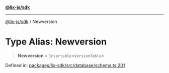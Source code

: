 [**@lix-js/sdk**](../README.md)

***

[@lix-js/sdk](../globals.md) / Newversion

# Type Alias: Newversion

> **Newversion** = `Insertable`\<`VersionTable`\>

Defined in: [packages/lix-sdk/src/database/schema.ts:201](https://github.com/opral/monorepo/blob/f4435d280cb682cf73d4f843d615781e28b8d0ec/packages/lix-sdk/src/database/schema.ts#L201)
